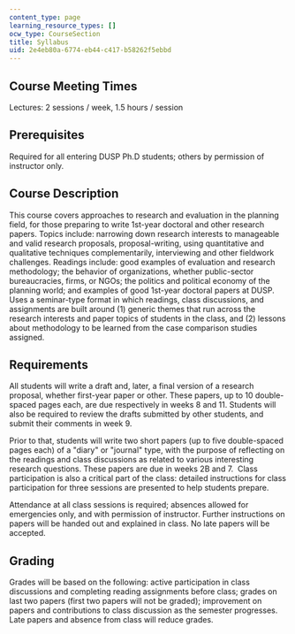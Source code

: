 ```yaml
---
content_type: page
learning_resource_types: []
ocw_type: CourseSection
title: Syllabus
uid: 2e4eb80a-6774-eb44-c417-b58262f5ebbd
---
```


Course Meeting Times
--------------------

Lectures: 2 sessions / week, 1.5 hours / session

Prerequisites
-------------

Required for all entering DUSP Ph.D students; others by permission of instructor only.

Course Description
------------------

This course covers approaches to research and evaluation in the planning field, for those preparing to write 1st-year doctoral and other research papers. Topics include: narrowing down research interests to manageable and valid research proposals, proposal-writing, using quantitative and qualitative techniques complementarily, interviewing and other fieldwork challenges. Readings include: good examples of evaluation and research methodology; the behavior of organizations, whether public-sector bureaucracies, firms, or NGOs; the politics and political economy of the planning world; and examples of good 1st-year doctoral papers at DUSP. Uses a seminar-type format in which readings, class discussions, and assignments are built around (1) generic themes that run across the research interests and paper topics of students in the class, and (2) lessons about methodology to be learned from the case comparison studies assigned.

Requirements
------------

All students will write a draft and, later, a final version of a research proposal, whether first-year paper or other. These papers, up to 10 double-spaced pages each, are due respectively in weeks 8 and 11. Students will also be required to review the drafts submitted by other students, and submit their comments in week 9.

Prior to that, students will write two short papers (up to five double-spaced pages each) of a "diary" or "journal" type, with the purpose of reflecting on the readings and class discussions as related to various interesting research questions. These papers are due in weeks 2B and 7.  Class participation is also a critical part of the class: detailed instructions for class participation for three sessions are presented to help students prepare.

Attendance at all class sessions is required; absences allowed for emergencies only, and with permission of instructor. Further instructions on papers will be handed out and explained in class. No late papers will be accepted.

Grading
-------

Grades will be based on the following: active participation in class discussions and completing reading assignments before class; grades on last two papers (first two papers will not be graded); improvement on papers and contributions to class discussion as the semester progresses. Late papers and absence from class will reduce grades.